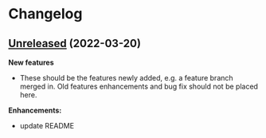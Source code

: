 # Changelog

## [Unreleased](#) (2022-03-20)

**New features**

- These should be the features newly added, e.g. a feature branch merged in. Old features enhancements and bug fix should not be placed here.

**Enhancements:**

- update README

<br>